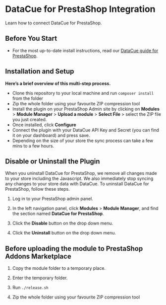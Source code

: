 # DataCue for PrestaShop Integration

Learn how to connect DataCue for PrestaShop.

## Before You Start

- For the most up-to-date install instructions, read our [DataCue guide for PrestaShop](https://help.datacue.co/prestashop/installation.html). 

## Installation and Setup

**Here’s a brief overview of this multi-step process.**

- Clone this repository to your local machine and run `composer install` from the folder
- Zip the whole folder using your favourite ZIP compression tool
- Install the plugin on your PrestaShop Admin site by clicking on **Modules** > **Module Manager** > **Upload a module** > **Select File** > select the ZIP file you just created.
- Once installed, click **Configure**
- Connect the plugin with your DataCue API Key and Secret (you can find it on your dashboard) and press save.
- Depending on the size of your store the sync process can take a few mins to a few hours.

## Disable or Uninstall the Plugin

When you uninstall DataCue for PrestaShop, we remove all changes made to your store including the Javascript. We also immediately stop syncing any changes to your store data with DataCue.
To uninstall DataCue for PrestaShop, follow these steps.

1. Log in to your PrestaShop admin panel.

2. In the left navigation panel, click **Modules** > **Module Manager**, and find the section named **DataCue for PrestaShop**.

3. Click the **Disable** button on the drop down menu.

4. Click the **Uninstall** button on the drop down menu.

## Before uploading the module to PrestaShop Addons Marketplace

1. Copy the module folder to a temporary place.

2. Enter the temporary folder.

3. Run ```./release.sh```

4. Zip the whole folder using your favourite ZIP compression tool
